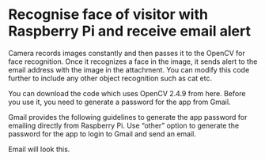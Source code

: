 # Recognise face of visitor with Raspberry Pi and receive email alert

Camera records images constantly and then passes it to the OpenCV for face recognition. 
Once it recognizes a face in the image, it sends alert to the email address with the image in the attachment. 
You can modify this code further to include any other object recognition such as cat etc.

You can download the code which uses OpenCV 2.4.9 from here. Before you use it, you need to generate a password for 
the app from Gmail.

Gmail provides the following guidelines to generate the app password for emailing directly from Raspberry Pi. 
Use “other” option to generate the password for the app to login to Gmail and send an email.

Email will look this. 
<p><img src="https://github.com/ksb214/face-recognition-email-raspberry-pi-camera/blob/master/blog2.png" alt="" /></p>
